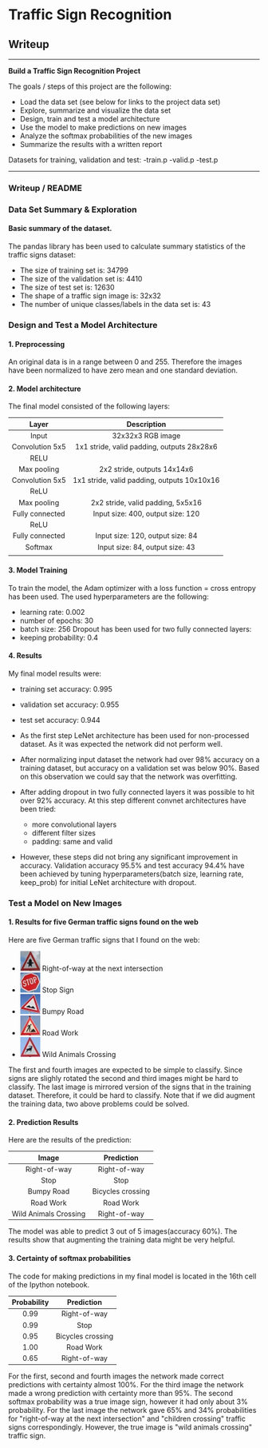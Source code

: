 # **Traffic Sign Recognition** 

## Writeup

---

**Build a Traffic Sign Recognition Project**

The goals / steps of this project are the following:
* Load the data set (see below for links to the project data set)
* Explore, summarize and visualize the data set
* Design, train and test a model architecture
* Use the model to make predictions on new images
* Analyze the softmax probabilities of the new images
* Summarize the results with a written report

Datasets for training, validation and test:
-train.p
-valid.p
-test.p

---
### Writeup / README

### Data Set Summary & Exploration

#### Basic summary of the dataset.

The pandas library has been used to calculate summary statistics of the traffic signs dataset:
* The size of training set is: 34799
* The size of the validation set is: 4410
* The size of test set is: 12630
* The shape of a traffic sign image is: 32x32
* The number of unique classes/labels in the data set is: 43

### Design and Test a Model Architecture

#### 1. Preprocessing
An original data is in a range between 0 and 255. Therefore the images have been normalized to have zero mean and one standard deviation.


#### 2. Model architecture
The final model consisted of the following layers:

| Layer         		|     Description	        					| 
|:---------------------:|:---------------------------------------------:| 
| Input         		| 32x32x3 RGB image   							| 
| Convolution 5x5     	| 1x1 stride, valid padding, outputs 28x28x6 	|
| RELU					|												|
| Max pooling	      	| 2x2 stride,  outputs 14x14x6 				    |
| Convolution 5x5	    | 1x1 stride, valid padding, outputs 10x10x16   |
| ReLU                  |                                               |
| Max pooling           | 2x2 stride, valid padding, 5x5x16             | 
| Fully connected		| Input size: 400, output size: 120             |
| ReLU                  |                                               |
| Fully connected       | Input size: 120, output size: 84              |
| Softmax				| Input size: 84, output size: 43 |
|						|												|
 
#### 3. Model Training
To train the model, the Adam optimizer with a loss function = cross entropy has been used. The used hyperparameters are the following:
* learning rate: 0.002
* number of epochs: 30
* batch size: 256
Dropout has been used for two fully connected layers:
* keeping probability: 0.4

#### 4. Results
My final model results were:
* training set accuracy: 0.995
* validation set accuracy: 0.955
* test set accuracy: 0.944


* As the first step LeNet architecture has been used for non-processed dataset. As it was expected the network did not perform well.
* After normalizing input dataset the network had over 98% accuracy on a training dataset, but accuracy on a validation set was below 90%. Based on this observation we could say that the network was overfitting.
* After adding dropout in two fully connected layers it was possible to hit over 92% accuracy. At this step different convnet architectures have been tried:
	* more convolutional layers
	* different filter sizes
	* padding: same and valid
* However, these steps did not bring any significant improvement in accuracy. Validation accuracy 95.5% and test accuracy 94.4% have been achieved by tuning hyperparameters(batch size, learning rate, keep_prob) for initial LeNet architecture with dropout. 
	

### Test a Model on New Images

#### 1. Results for five German traffic signs found on the web
Here are five German traffic signs that I found on the web:
* <img src="https://github.com/Babiole77/CarND-Traffic-Sign-Classifier-Project/blob/master/Traffic%20Signs/11.jpg" width="40" height="40" /> Right-of-way at the next intersection
* <img src="https://github.com/Babiole77/CarND-Traffic-Sign-Classifier-Project/blob/master/Traffic%20Signs/14.jpg" width="40" height="40" /> Stop Sign
* <img src="https://github.com/Babiole77/CarND-Traffic-Sign-Classifier-Project/blob/master/Traffic%20Signs/22.jpg" width="40" height="40" /> Bumpy Road
* <img src="https://github.com/Babiole77/CarND-Traffic-Sign-Classifier-Project/blob/master/Traffic%20Signs/25.jpg" width="40" height="40" /> Road Work
* <img src="https://github.com/Babiole77/CarND-Traffic-Sign-Classifier-Project/blob/master/Traffic%20Signs/31.jpg" width="40" height="40" /> Wild Animals Crossing

The first and fourth images are expected to be simple to classify. Since signs are slighly rotated the second and third images might be hard to classify. The last image is mirrored version of the signs that in the training dataset. Therefore, it could be hard to classify. Note that if we did augment the training data, two above problems could be solved.    

#### 2. Prediction Results
Here are the results of the prediction:

| Image			        |     Prediction	        					| 
|:---------------------:|:---------------------------------------------:| 
| Right-of-way    		| Right-of-way   								| 
| Stop     			    | Stop										    |
| Bumpy Road		    | Bicycles crossing                             |
| Road Work	      		| Road Work					 					|
| Wild Animals Crossing | Right-of-way     							    |

The model was able to predict 3 out of 5 images(accuracy 60%). The results show that augmenting the training data might be very helpful.

#### 3. Certainty of softmax probabilities
The code for making predictions in my final model is located in the 16th cell of the Ipython notebook.

| Probability         	|     Prediction	        					| 
|:---------------------:|:---------------------------------------------:| 
| 0.99        			| Right-of-way  								| 
| 0.99     				| Stop										    |
| 0.95					| Bicycles crossing								|
| 1.00	      			| Road Work						 				|
| 0.65				    | Right-of-way      							|

For the first, second and fourth images the network made correct predictions with certainty almost 100%. For the third image the network made a wrong prediction with certainty more than 95%. The second softmax probability was a true image sign, however it had only about 3% probability. For the last image the network gave 65% and 34% probabilities for "right-of-way at the next intersection" and "children crossing" traffic signs correspondingly. However, the true image is "wild animals crossing" traffic sign. 
  


